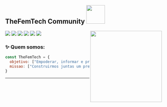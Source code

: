 <h2> TheFemTech Community <img src="https://media.giphy.com/media/YrO1CSQqPKPJ6Voc01/giphy.gif" width="60"></h2>
<img align='right' src="https://media.giphy.com/media/lTRUNQrthgIAGo5xvO/giphy.gif" width="230">

[![](https://img.shields.io/badge/Instagram-TheFemTech-ff69b4)](https://www.instagram.com/thefemtech/)
[![](https://img.shields.io/badge/LinkedIn-TheFemTech-informational)](https://www.linkedin.com/company/thefemtech/)
[![](https://img.shields.io/badge/Facebook-TheFemTech-blue)](https://www.facebook.com/thefemtech/)
[![](https://img.shields.io/badge/YouTube-TheFemTech%20Community-red)](https://www.youtube.com/channel/UCuJsw2y0s5-E69cHSoBrwXg)
[![](https://img.shields.io/badge/Meetup-TheFemTech-ff1154)](https://www.meetup.com/pt-BR/Thefemtech/)
[![](https://img.shields.io/badge/Telegram-TheFemTech-9cf)](https://t.me/thefemtech)


### ✨ Quem somos:  

```javascript
const TheFemTech = {
  objetivo: ["Empoderar, informar e promover a equidade de gênero na tecnologia :)"],
  missao: ["Construirmos juntas um presente e um futuro de sucesso na área incentivando a diversidade no mercado de tecnologia"]
}
```

---
